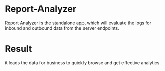 # Report-Analyzer

Report Analyzer is the standalone app, which will evaluate the logs for inbound and outbound data from the server endpoints.

# Result

it leads the data for business to quickly browse and get effective analytics
